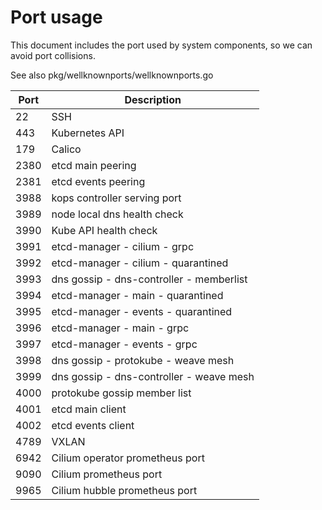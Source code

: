 # Port usage

This document includes the port used by system components,
so we can avoid port collisions.

See also pkg/wellknownports/wellknownports.go

| Port | Description                              |
| ---- | ---------------------------------------- |
| 22   | SSH                                      |
| 443  | Kubernetes API                           |
| 179  | Calico                                   |
| 2380 | etcd main peering                        |
| 2381 | etcd events peering                      |
| 3988 | kops controller serving port             |
| 3989 | node local dns health check              |
| 3990 | Kube API health check                    |
| 3991 | etcd-manager - cilium - grpc             |
| 3992 | etcd-manager - cilium - quarantined      |
| 3993 | dns gossip - dns-controller - memberlist |
| 3994 | etcd-manager - main - quarantined        |
| 3995 | etcd-manager - events - quarantined      |
| 3996 | etcd-manager - main - grpc               |
| 3997 | etcd-manager - events - grpc             |
| 3998 | dns gossip - protokube - weave mesh      |
| 3999 | dns gossip - dns-controller - weave mesh |
| 4000 | protokube gossip member list             |
| 4001 | etcd main client                         |
| 4002 | etcd events client                       |
| 4789 | VXLAN                                    |
| 6942 | Cilium operator prometheus port          |
| 9090 | Cilium prometheus port                   |
| 9965 | Cilium hubble prometheus port            |
